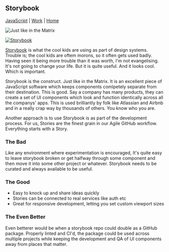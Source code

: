 ## Storybook

[JavaScript](./) | [Work](../) | [Home](../..)

![Just like in the Matrix](https://firebasestorage.googleapis.com/v0/b/listingslab-storybook.appspot.com/o/png%2fstorybook_matrix_construct.png?alt=media&token=172b8689-20bf-4c45-b2f5-cb128969761d)

[![Storybook](https://cdn.jsdelivr.net/gh/storybookjs/brand@master/badge/badge-storybook.svg)](https://storybook.js.org)

[Storybook](https://storybook.js.org) is what the cool kids are using as part of design systems. Trouble is; the cool kids are oftem morons, so it often gets used badly. Having seen it being more trouble than it was worth, I'm not evangelising. It's not going to change your life. But it is quite useful. And it looks cool. Which is important.

Storybook is the construct. Just like in the Matrix. It is an excellent piece of JavaScript software which keeps components comlpetely separate from their destination. This is good. Say a company has many products, they can create a set of UI components which look and function identically across all the companys' apps. This is used brilliantly by folk like Atlassian and Airbnb and in a really crap way by thousands of others. You know who you are.

Another approach is to use Storybook is as part of the development process. For us, Stories are the finest grain in our Agile GitHub workflow. Everything starts with a Story.

### The Bad

Like any environment where experimentation is encouraged, It's quite easy to leave storybook broken or get halfway
through some component and then move it into some other project or whatever. Storybook needs to be curated and always available to be useful.

### The Good

- Easy to knock up and share ideas quickly
- Stories can be connected to real services like auth etc
- Great for responsive development, letting you set custom viewport sizes

### The Even Better

Even betterer would be when a storybook repo could double as a GitHub package. Properly linted and CI'd, the package could be used across multiple projects while keeping the development and QA of UI components away from places that matter.
